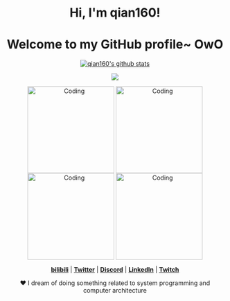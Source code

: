 <h1 align="center">Hi, I'm qian160!</h1>
<h1 align="center">Welcome to my GitHub profile~ OwO</h1>

<p align="center">
  <a href="https://github.com/qian160"><img src="https://github-readme-stats.vercel.app/api?username=qian160&hide_border=true&show_icons=true" alt="qian160's github stats"></a>
</p>

<p align="center">
  <!--
    <img align="center" alt="Coding" width="200" src="https://i0.hdslb.com/bfs/article/84a99833b538f062375f49ebaa8c97d437141e54.gif@600w_525h_progressive.webp">
  -->
  <a href="https://github.com/qian160"><img src="https://github-readme-stats.vercel.app/api/top-langs/?username=qian160&layout=compact"></a>
  <!--
    <img align="center" alt="Coding" width="200" src="https://i0.hdslb.com/bfs/article/84a99833b538f062375f49ebaa8c97d437141e54.gif@600w_525h_progressive.webp">
  -->
</p>

<p align="center">
  <img align="center" alt="Coding" width="200" src="https://i0.hdslb.com/bfs/article/d46993628bb3c65eb577b8b7dd39b52ce605c9ab.gif@750w_675h_progressive.webp">
  <img align="center" alt="Coding" width="200" src="https://i0.hdslb.com/bfs/article/644290b1c5d4f503f77cb2e8a103091d42c4df5a.gif@750w_675h_progressive.webp">
  <img align="center" alt="Coding" width="200" src="https://i0.hdslb.com/bfs/article/cf9dde763919d22e88e61fb43eb71c15ce9500cd.gif@750w_675h_progressive.webp">
  <img align="center" alt="Coding" width="200" src="https://i0.hdslb.com/bfs/article/8c7786afa65a978a9077a547c5862923aebfaf97.gif@750w_675h_progressive.webp">
</p>


<p align="center">
  <strong><a href="https://space.bilibili.com/45374320?spm_id_from=333.1007.0.0">bilibili</a></strong> |
  <strong><a href="https://github.com/qian160">Twitter</a></strong> |
  <strong><a href="https://github.com/qian160">Discord</a></strong> |
  <strong><a href="https://github.com/qian160">LinkedIn</a></strong> |
  <strong><a href="https://github.com/qian160">Twitch</a></strong>
</p>

<p align="center">❤ I dream of doing something related to system programming and computer architecture</p>


<!--
**qian160/qian160** is a ✨ _special_ ✨ repository because its `README.md` (this file) appears on your GitHub profile.

Here are some ideas to get you started:

- 🔭 I’m currently working on ...
- 🌱 I’m currently learning ...
- 👯 I’m looking to collaborate on ...
- 🤔 I’m looking for help with ...
- 💬 Ask me about ...
- 📫 How to reach me: ...
- 😄 Pronouns: ...
- ⚡ Fun fact: ...

![Metrics](https://metrics.lecoq.io/qian160?template=classic&achievements=1&stars=1&base=header%2C%20activity%2C%20community%2C%20repositories%2C%20metadata&base.indepth=false&base.hireable=false&base.skip=false&stars=false&stars.limit=4&achievements=false&achievements.threshold=C&achievements.secrets=true&achievements.display=detailed&achievements.limit=0&config.timezone=Etc%2FGMT-8)

![Visitor Count](https://profile-counter.glitch.me/qian160/count.svg)


-->

